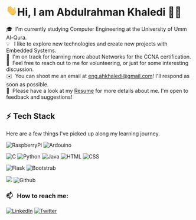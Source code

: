 # <img src="https://raw.githubusercontent.com/ABSphreak/ABSphreak/master/gifs/Hi.gif" width="30px">Hi, I am Abdulrahman Khaledi 👨‍💻

🎓 &nbsp;I'm currently studying Computer Engineering at the University of Umm Al-Qura.\
💡 &nbsp;  I like to explore new technologies and create new projects with Embedded Systems.\
🌱 &nbsp;I'm on track for learning more about Networks for the CCNA certification.\
💬 &nbsp;Feel free to reach out to me for volunteering, or just for some interesting discussion.\
✉️ &nbsp;You can shoot me an email at eng.ahkhaledi@gmail.com! I'll respond as soon as possible.\
📄 &nbsp;Please have a look at my [Resume](https://abdukhaledi.github.io/) for more details about me. I'm open to feedback and suggestions!
<!-- ✍️ &nbsp;In my free time, I pursue Graphic Design and Blog Writing as hobbies/side hustles.\ -->

## ⚡ Tech Stack
Here are a few things I've picked up along my learning journey.
                                                                
![RaspberryPi](https://img.shields.io/badge/-Raspberry%20Pi-C51A4A?style=for-the-badge&logo=Raspberry-Pi) 
![Ardouino](https://img.shields.io/badge/-Arduino-00979D?style=for-the-badge&logo=Arduino&logoColor=white)

![C](https://img.shields.io/badge/C-00599C?style=for-the-badge&logo=c&logoColor=white) 
![Python](https://img.shields.io/badge/-Python-000?style=for-the-badge&logo=python) 
![Java](https://img.shields.io/badge/Java-ED8B00?style=for-the-badge&logo=java&logoColor=white) 
![HTML](https://img.shields.io/badge/HTML5-E34F26?style=for-the-badge&logo=html5&logoColor=white) 
![CSS](https://img.shields.io/badge/CSS-239120?&style=for-the-badge&logo=css3&logoColor=white)

![Flask](https://img.shields.io/badge/Flask-000000?style=for-the-badge&logo=flask&logoColor=white) 
![Bootstrab](https://img.shields.io/badge/Bootstrap-563D7C?style=for-the-badge&logo=bootstrap&logoColor=white)

![](https://img.shields.io/badge/git%20-%23F05033.svg?&style=for-the-badge&logo=git&logoColor=white)
![Github](https://img.shields.io/badge/github%20-%23121011.svg?&style=for-the-badge&logo=github&logoColor=white) 

### 📫 &nbsp; How to reach me:
[![LinkedIn](https://img.shields.io/badge/LinkedIn-0077B5?style=for-the-badge&logo=linkedin&logoColor=white)](https://in.linkedin.com/in/adnanazmee) 
[![Twitter](https://img.shields.io/badge/Twitter-1DA1F2?style=for-the-badge&logo=twitter&logoColor=white)](https://twitter.com/AzmeeAdnan) 

<!--
Here are some ideas to get you started:
- 🔭 I’m currently working on ...
- 🌱 I’m currently learning ...
- 👯 I’m looking to collaborate on ...
- 🤔 I’m looking for help with ...
- 💬 Ask me about ...
- 📫 How to reach me: ...
- 😄 Pronouns: ...
- ⚡ Fun fact: ...
-->



